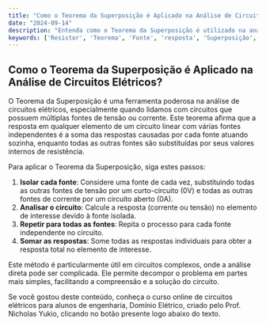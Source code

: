 ```yaml
---
title: "Como o Teorema da Superposição é Aplicado na Análise de Circuitos Elétricos?"
date: "2024-09-14"
description: "Entenda como o Teorema da Superposição é utilizado na análise de circuitos elétricos, focando em resistores, fontes e malhas."
keywords: ['Resistor', 'Teorema', 'Fonte', 'resposta', 'Superposição', 'Elétrico', 'Malha']
---
```


## Como o Teorema da Superposição é Aplicado na Análise de Circuitos Elétricos?

O Teorema da Superposição é uma ferramenta poderosa na análise de circuitos elétricos, especialmente quando lidamos com circuitos que possuem múltiplas fontes de tensão ou corrente. Este teorema afirma que a resposta em qualquer elemento de um circuito linear com várias fontes independentes é a soma das respostas causadas por cada fonte atuando sozinha, enquanto todas as outras fontes são substituídas por seus valores internos de resistência.

Para aplicar o Teorema da Superposição, siga estes passos:

1. **Isolar cada fonte**: Considere uma fonte de cada vez, substituindo todas as outras fontes de tensão por um curto-circuito (0V) e todas as outras fontes de corrente por um circuito aberto (0A).
2. **Analisar o circuito**: Calcule a resposta (corrente ou tensão) no elemento de interesse devido à fonte isolada.
3. **Repetir para todas as fontes**: Repita o processo para cada fonte independente no circuito.
4. **Somar as respostas**: Some todas as respostas individuais para obter a resposta total no elemento de interesse.

Este método é particularmente útil em circuitos complexos, onde a análise direta pode ser complicada. Ele permite decompor o problema em partes mais simples, facilitando a compreensão e a solução do circuito.

Se você gostou deste conteúdo, conheça o curso online de circuitos elétricos para alunos de engenharia, Domínio Elétrico, criado pelo Prof. Nicholas Yukio, clicando no botão presente logo abaixo do texto.